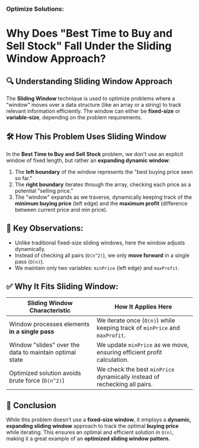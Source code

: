 ### Optimize Solutions:
# Why Does "Best Time to Buy and Sell Stock" Fall Under the Sliding Window Approach?

## 🔍 Understanding Sliding Window Approach
The **Sliding Window** technique is used to optimize problems where a "window" moves over a data structure (like an array or a string) to track relevant information efficiently. The window can either be **fixed-size** or **variable-size**, depending on the problem requirements.

## 🛠 How This Problem Uses Sliding Window
In the **Best Time to Buy and Sell Stock** problem, we don't use an explicit window of fixed length, but rather an **expanding dynamic window**:
1. The **left boundary** of the window represents the "best buying price seen so far."
2. The **right boundary** iterates through the array, checking each price as a potential "selling price."
3. The "window" expands as we traverse, dynamically keeping track of the **minimum buying price** (left edge) and the **maximum profit** (difference between current price and min price).

## 📌 Key Observations:
- Unlike traditional fixed-size sliding windows, here the window adjusts dynamically.
- Instead of checking all pairs (`O(n^2)`), we only **move forward** in a single pass (`O(n)`).
- We maintain only two variables: `minPrice` (left edge) and `maxProfit`.

## ✅ Why It Fits Sliding Window:
| Sliding Window Characteristic | How It Applies Here |
|------------------------------|--------------------|
| Window processes elements **in a single pass** | We iterate once (`O(n)`) while keeping track of `minPrice` and `maxProfit`. |
| Window "slides" over the data to maintain optimal state | We update `minPrice` as we move, ensuring efficient profit calculation. |
| Optimized solution avoids brute force (`O(n^2)`) | We check the best `minPrice` dynamically instead of rechecking all pairs. |

## 🚀 Conclusion
While this problem doesn’t use a **fixed-size window**, it employs a **dynamic, expanding sliding window** approach to track the optimal **buying price** while iterating. This ensures an optimal and efficient solution in `O(n)`, making it a great example of an **optimized sliding window pattern.**
